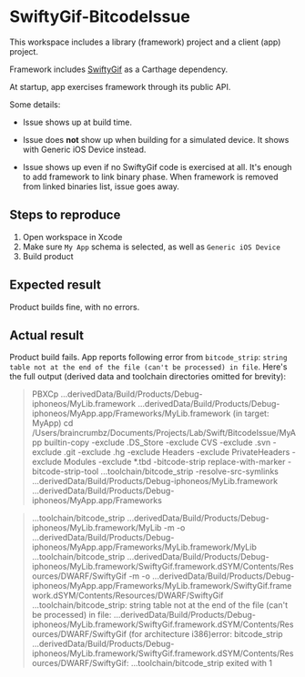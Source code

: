 # SwiftyGif-BitcodeIssue

This workspace includes a library (framework) project and a client (app) project.

Framework includes [SwiftyGif](https://github.com/kirualex/SwiftyGif) as a Carthage dependency.

At startup, app exercises framework through its public API.

Some details:

* Issue shows up at build time.

* Issue does **not** show up when building for a simulated device. It shows with Generic iOS Device instead.

* Issue shows up even if no SwiftyGif code is exercised at all. It's enough to add framework to link binary phase.
When framework is removed from linked binaries list, issue goes away.

## Steps to reproduce

1. Open workspace in Xcode
1. Make sure `My App` schema is selected, as well as `Generic iOS Device`
1. Build product

## Expected result

Product builds fine, with no errors.

## Actual result

Product build fails. App reports following error from `bitcode_strip`: `string table not at the end of the file (can't be processed) in file`. Here's the full output (derived data and toolchain directories omitted for brevity):

> PBXCp ...derivedData/Build/Products/Debug-iphoneos/MyLib.framework ...derivedData/Build/Products/Debug-iphoneos/MyApp.app/Frameworks/MyLib.framework (in target: MyApp)
>     cd /Users/braincrumbz/Documents/Projects/Lab/Swift/BitcodeIssue/MyApp
>     builtin-copy -exclude .DS_Store -exclude CVS -exclude .svn -exclude .git -exclude .hg -exclude Headers -exclude PrivateHeaders -exclude Modules -exclude *.tbd -bitcode-strip replace-with-marker -bitcode-strip-tool ...toolchain/bitcode_strip -resolve-src-symlinks ...derivedData/Build/Products/Debug-iphoneos/MyLib.framework ...derivedData/Build/Products/Debug-iphoneos/MyApp.app/Frameworks

> ...toolchain/bitcode_strip ...derivedData/Build/Products/Debug-iphoneos/MyLib.framework/MyLib -m -o ...derivedData/Build/Products/Debug-iphoneos/MyApp.app/Frameworks/MyLib.framework/MyLib ...toolchain/bitcode_strip ...derivedData/Build/Products/Debug-iphoneos/MyLib.framework/SwiftyGif.framework.dSYM/Contents/Resources/DWARF/SwiftyGif -m -o ...derivedData/Build/Products/Debug-iphoneos/MyApp.app/Frameworks/MyLib.framework/SwiftyGif.framework.dSYM/Contents/Resources/DWARF/SwiftyGif ...toolchain/bitcode_strip: string table not at the end of the file (can't be processed) in file: ...derivedData/Build/Products/Debug-iphoneos/MyLib.framework/SwiftyGif.framework.dSYM/Contents/Resources/DWARF/SwiftyGif (for architecture i386)error: bitcode_strip ...derivedData/Build/Products/Debug-iphoneos/MyLib.framework/SwiftyGif.framework.dSYM/Contents/Resources/DWARF/SwiftyGif: ...toolchain/bitcode_strip exited with 1
